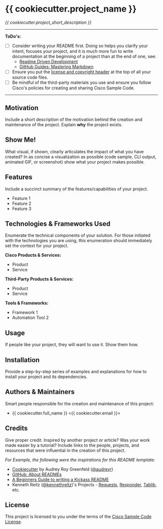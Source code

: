 # {{ cookiecutter.project_name }}

*{{ cookiecutter.project_short_description }}*

---

**ToDo's:**

- [ ] Consider writing your README first.  Doing so helps you clarify your intent, focuses your project, and it is much more fun to write documentation at the beginning of a project than at the end of one, see:
    - [Readme Driven Development](http://tom.preston-werner.com/2010/08/23/readme-driven-development.html)
    - [GitHub Guides: Mastering Markdown](https://guides.github.com/features/mastering-markdown/)
- [ ] Ensure you put the [license and copyright header](./HEADER) at the top of all your source code files.
- [ ] Be mindful of the third-party materials you use and ensure you follow Cisco's policies for creating and sharing Cisco Sample Code.

---

## Motivation

Include a short description of the motivation behind the creation and maintenance of the project.  Explain **why** the project exists.

## Show Me!

What visual, if shown, clearly articulates the impact of what you have created?  In as concise a visualization as possible (code sample, CLI output, animated GIF, or screenshot) show what your project makes possible.

## Features

Include a succinct summary of the features/capabilities of your project.

- Feature 1
- Feature 2
- Feature 3

## Technologies & Frameworks Used

Enumerate the technical components of your solution.  For those initiated with the technologies you are using, this enumeration should immediately set the context for your project.

**Cisco Products & Services:**

- Product
- Service

**Third-Party Products & Services:**

- Product
- Service

**Tools & Frameworks:**

- Framework 1
- Automation Tool 2

## Usage

If people like your project, they will want to use it.  Show them how.

## Installation

Provide a step-by-step series of examples and explanations for how to install your project and its dependencies.

## Authors & Maintainers

Smart people responsible for the creation and maintenance of this project:

- {{ cookiecutter.full_name }} <{{ cookiecutter.email }}>

## Credits

Give proper credit.  Inspired by another project or article?  Was your work made easier by a tutorial?  Include links to the people, projects, and resources that were influential in the creation of this project.

*For Example, the following were the inspirations for this README template:*

- [Cookiecutter](https://github.com/audreyr/cookiecutter) by Audrey Roy Greenfeld ([@audreyr](https://github.com/audreyr))
- [GitHub: About READMEs](https://help.github.com/articles/about-readmes/)
- [A Beginners Guide to writing a Kickass README](https://medium.com/@meakaakka/a-beginners-guide-to-writing-a-kickass-readme-7ac01da88ab3)
- Kenneth Reitz ([@kennethreitz](https://github.com/kennethreitz))'s Projects - [Requests](https://github.com/requests/requests), [Responder](https://github.com/kennethreitz/responder), [Tablib](https://github.com/kennethreitz/tablib), etc.

## License

This project is licensed to you under the terms of the [Cisco Sample
Code License](./LICENSE).

